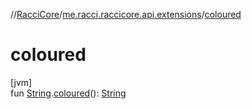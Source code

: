 //[RacciCore](../../index.md)/[me.racci.raccicore.api.extensions](index.md)/[coloured](coloured.md)

# coloured

[jvm]\
fun [String](https://kotlinlang.org/api/latest/jvm/stdlib/kotlin/-string/index.html).[coloured](coloured.md)(): [String](https://kotlinlang.org/api/latest/jvm/stdlib/kotlin/-string/index.html)
